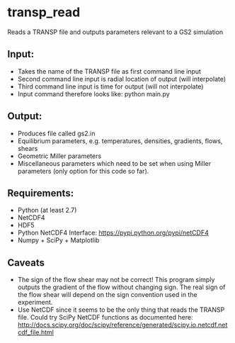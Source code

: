 transp_read
===========

Reads a TRANSP file and outputs parameters relevant to a GS2 simulation

Input:
-----
* Takes the name of the TRANSP file as first command line input
* Second command line input is radial location of output (will interpolate)
* Third command line input is time for output (will not interpolate)
* Input command therefore looks like: python main.py <filename> <radius> <time>

Output:
-------
* Produces file called gs2.in
* Equilibrium parameters, e.g. temperatures, densities, gradients, flows, shears
* Geometric Miller parameters
* Miscellaneous parameters which need to be set when using Miller parameters (only option for this code so far).

Requirements:
-------------

* Python (at least 2.7)
* NetCDF4 
* HDF5
* Python NetCDF4 Interface: https://pypi.python.org/pypi/netCDF4
* Numpy + SciPy + Matplotlib

Caveats
-------

* The sign of the flow shear may not be correct! This program simply outputs the gradient of the flow without changing sign. The real sign of the flow shear will depend on the sign convention used in the experiment. <Reference something here> 
* Use NetCDF since it seems to be the only thing that reads the TRANSP file. Could try SciPy NetCDF functions as documented here: http://docs.scipy.org/doc/scipy/reference/generated/scipy.io.netcdf.netcdf_file.html 

